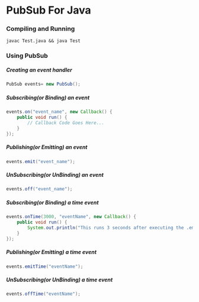 PubSub For Java
===============

### Compiling and Running
`javac Test.java && java Test`

### Using PubSub

##### Creating an event handler
```java
PubSub events= new PubSub();
```

##### Subscribing(or Binding) an event
```java
events.on("event_name", new Callback() {
    public void run() {
        // Callback Code Goes Here...
    }
});
```

##### Publishing(or Emitting) an event
```java
events.emit("event_name");
```

##### UnSubscribing(or UnBinding) an event
```java
events.off("event_name");
```


##### Subscribing(or Binding) a time event
```java
events.onTime(3000, "eventName", new Callback() {
    public void run() {
        System.out.println("This runs 3 seconds after executing the .emit()");
    }
});
```

##### Publishing(or Emitting) a time event
```java
events.emitTime("eventName");
```


##### UnSubscribing(or UnBinding) a time event
```java
events.offTime("eventName");
```
